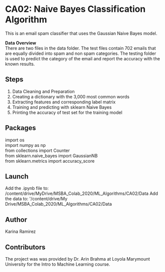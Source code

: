 # CA02: Naive Bayes Classification Algorithm
This is an email spam classifier that uses the Gaussian Naive Bayes model.

**Data Overview** <br />
There are two files in the data folder. The test files contain 702 emails that are equally divided into spam and non spam categories. The testing folder is used to predict the category of the email and report the accuracy with the known results.

## Steps 
1. Data Cleaning and Preparation 
2. Creating a dictionary with the 3,000 most common words
3. Extracting features and corresponding label matrix
4. Training and predicting with sklearn Naive Bayes
5. Printing the accuracy of test set for the training model

## Packages 
import os <br />
import numpy as np <br />
from collections import Counter <br />
from sklearn.naive_bayes import GaussianNB <br />
from sklearn.metrics import accuracy_score <br />

## Launch
Add the .ipynb file to:
/content/drive/MyDrive/MSBA_Colab_2020/ML_Algorithms/CA02/Data
Add the data to:
'/content/drive/My Drive/MSBA_Colab_2020/ML_Algorithms/CA02/Data

## Author
Karina Ramirez

## Contributors 
The project was was provided by Dr. Arin Brahma at Loyola Marymount University for the Intro to Machine Learning course. <br />
